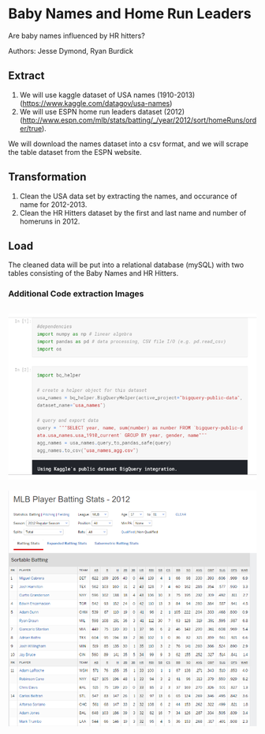# Baby Names and Home Run Leaders
Are baby names influenced by HR hitters?

Authors:
Jesse Dymond,
Ryan Burdick

## Extract
1. We will use kaggle dataset of USA names (1910-2013)(https://www.kaggle.com/datagov/usa-names)
2. We will use ESPN home run leaders dataset (2012) (http://www.espn.com/mlb/stats/batting/_/year/2012/sort/homeRuns/order/true).

We will download the names dataset into a csv format, and we will scrape the table dataset from the ESPN website.

## Transformation
1. Clean the USA data set by extracting the names, and occurance of name for 2012-2013. 
2. Clean the HR Hitters dataset by the first and last name and number of homeruns in 2012.

## Load 
The cleaned data will be put into a relational database (mySQL) with two tables consisting of the Baby Names and HR Hitters.




### Additional Code extraction Images 

![picture](images/kaggle_etl_example.PNG)
---------------------------------------------------------------------------------------------------------------------------
![picture](images/mlb_pic.PNG)


